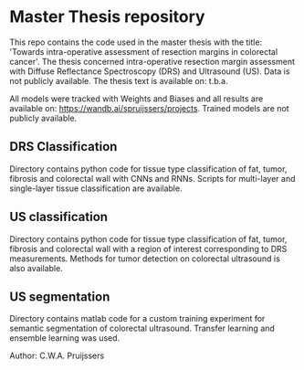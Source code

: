 # Master Thesis repository
This repo contains the code used in the master thesis with the title: 
'Towards intra-operative assessment of resection margins in colorectal cancer'.
The thesis concerned intra-operative resection margin assessment with Diffuse
Reflectance Spectroscopy (DRS) and Ultrasound (US). Data is not publicly
available. The thesis text is available on: t.b.a.

All models were tracked with Weights and Biases and all results are available on: 
https://wandb.ai/spruijssers/projects. Trained models are not publicly available.

## DRS Classification
Directory contains python code for tissue type classification of fat, tumor,
fibrosis and colorectal wall with CNNs and RNNs. Scripts for multi-layer 
and single-layer tissue classification are available.

## US classification
Directory contains python code for tissue type classification of fat, tumor,
fibrosis and colorectal wall with a region of interest corresponding to DRS
measurements. Methods for tumor detection on colorectal ultrasound is also
available. 

## US segmentation
Directory contains matlab code for a custom training experiment for semantic
segmentation of colorectal ultrasound. Transfer learning and ensemble learning
was used. 

Author: C.W.A. Pruijssers
